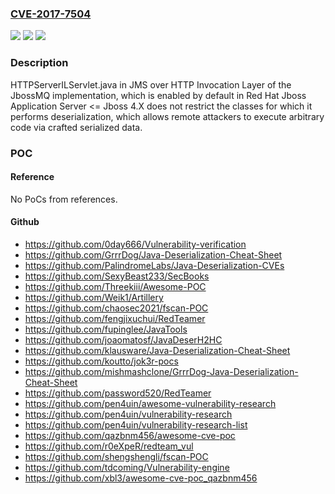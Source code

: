 ### [CVE-2017-7504](https://cve.mitre.org/cgi-bin/cvename.cgi?name=CVE-2017-7504)
![](https://img.shields.io/static/v1?label=Product&message=JBoss&color=blue)
![](https://img.shields.io/static/v1?label=Version&message=n%2Fa&color=blue)
![](https://img.shields.io/static/v1?label=Vulnerability&message=CWE-502&color=brighgreen)

### Description

HTTPServerILServlet.java in JMS over HTTP Invocation Layer of the JbossMQ implementation, which is enabled by default in Red Hat Jboss Application Server <= Jboss 4.X does not restrict the classes for which it performs deserialization, which allows remote attackers to execute arbitrary code via crafted serialized data.

### POC

#### Reference
No PoCs from references.

#### Github
- https://github.com/0day666/Vulnerability-verification
- https://github.com/GrrrDog/Java-Deserialization-Cheat-Sheet
- https://github.com/PalindromeLabs/Java-Deserialization-CVEs
- https://github.com/SexyBeast233/SecBooks
- https://github.com/Threekiii/Awesome-POC
- https://github.com/Weik1/Artillery
- https://github.com/chaosec2021/fscan-POC
- https://github.com/fengjixuchui/RedTeamer
- https://github.com/fupinglee/JavaTools
- https://github.com/joaomatosf/JavaDeserH2HC
- https://github.com/klausware/Java-Deserialization-Cheat-Sheet
- https://github.com/koutto/jok3r-pocs
- https://github.com/mishmashclone/GrrrDog-Java-Deserialization-Cheat-Sheet
- https://github.com/password520/RedTeamer
- https://github.com/pen4uin/awesome-vulnerability-research
- https://github.com/pen4uin/vulnerability-research
- https://github.com/pen4uin/vulnerability-research-list
- https://github.com/qazbnm456/awesome-cve-poc
- https://github.com/r0eXpeR/redteam_vul
- https://github.com/shengshengli/fscan-POC
- https://github.com/tdcoming/Vulnerability-engine
- https://github.com/xbl3/awesome-cve-poc_qazbnm456


